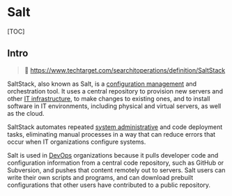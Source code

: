 # Salt

[TOC]



## Intro

> :link: https://www.techtarget.com/searchitoperations/definition/SaltStack

SaltStack, also known as Salt, is a [configuration management](https://www.techtarget.com/searchitoperations/definition/configuration-management-CM) and orchestration tool. It uses a central repository to provision new servers and other [IT infrastructure](https://www.techtarget.com/searchdatacenter/definition/infrastructure), to make changes to existing ones, and to install software in IT environments, including physical and virtual servers, as well as the cloud.

SaltStack automates repeated [system administrative](https://www.techtarget.com/searchitoperations/definition/IT-operations) and code deployment tasks, eliminating manual processes in a way that can reduce errors that occur when IT organizations configure systems.

Salt is used in [DevOps](https://www.techtarget.com/searchitoperations/definition/DevOps) organizations because it pulls developer code and configuration information from a central code repository, such as GitHub or Subversion, and pushes that content remotely out to servers. Salt users can write their own scripts and programs, and can download prebuilt configurations that other users have contributed to a public repository.

